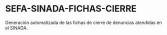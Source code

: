 # SEFA-SINADA-FICHAS-CIERRE
Generación automatizada  de las fichas de cierre de denuncias atendidas en el SINADA.

